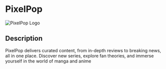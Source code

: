 # PixelPop

![PixelPop Logo](https://res.cloudinary.com/dimctuf52/image/upload/c_pad,b_gen_fill,w_300,h_300,ar_1:1/v1728760731/PixelPop_Logo_jbpiaf.png)

## Description

 PixelPop delivers curated content, from in-depth reviews to breaking news, all in one place.
 Discover new series, explore fan theories, and immerse yourself in the world of manga and anime

